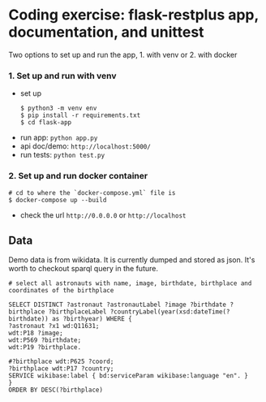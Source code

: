 # Coding exercise: flask-restplus app, documentation, and unittest

Two options to set up and run the app, 1. with venv or 2. with docker

### 1. Set up and run with venv

* set up
  ```
  $ python3 -m venv env
  $ pip install -r requirements.txt
  $ cd flask-app
  ```
* run app: `python app.py`
* api doc/demo: `http://localhost:5000/`
* run tests: `python test.py`

### 2. Set up and run docker container

```
# cd to where the `docker-compose.yml` file is
$ docker-compose up --build
```

* check the url `http://0.0.0.0` or `http://localhost`

## Data

Demo data is from wikidata. It is currently dumped and stored as json. It's worth to checkout sparql query in the future.

```
# select all astronauts with name, image, birthdate, birthplace and coordinates of the birthplace

SELECT DISTINCT ?astronaut ?astronautLabel ?image ?birthdate ?birthplace ?birthplaceLabel ?countryLabel(year(xsd:dateTime(?birthdate)) as ?birthyear) WHERE {
?astronaut ?x1 wd:Q11631;
wdt:P18 ?image;
wdt:P569 ?birthdate;
wdt:P19 ?birthplace.

#?birthplace wdt:P625 ?coord;
?birthplace wdt:P17 ?country;
SERVICE wikibase:label { bd:serviceParam wikibase:language "en". }
}
ORDER BY DESC(?birthplace)
```
